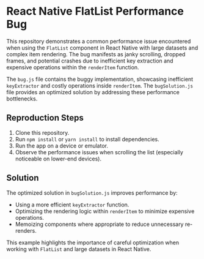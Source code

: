 # React Native FlatList Performance Bug

This repository demonstrates a common performance issue encountered when using the `FlatList` component in React Native with large datasets and complex item rendering. The bug manifests as janky scrolling, dropped frames, and potential crashes due to inefficient key extraction and expensive operations within the `renderItem` function.

The `bug.js` file contains the buggy implementation, showcasing inefficient `keyExtractor` and costly operations inside `renderItem`.  The `bugSolution.js` file provides an optimized solution by addressing these performance bottlenecks.

## Reproduction Steps

1. Clone this repository.
2. Run `npm install` or `yarn install` to install dependencies.
3. Run the app on a device or emulator.
4. Observe the performance issues when scrolling the list (especially noticeable on lower-end devices).

## Solution

The optimized solution in `bugSolution.js` improves performance by:

* Using a more efficient `keyExtractor` function.
* Optimizing the rendering logic within `renderItem` to minimize expensive operations.
* Memoizing components where appropriate to reduce unnecessary re-renders.

This example highlights the importance of careful optimization when working with `FlatList` and large datasets in React Native.